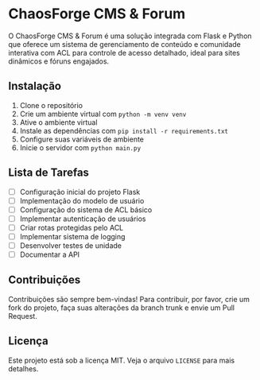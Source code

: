 # ChaosForge CMS & Forum

O ChaosForge CMS & Forum é uma solução integrada com Flask e Python que oferece um sistema de gerenciamento de conteúdo e comunidade interativa com ACL para controle de acesso detalhado, ideal para sites dinâmicos e fóruns engajados.

## Instalação

1. Clone o repositório
2. Crie um ambiente virtual com `python -m venv venv`
3. Ative o ambiente virtual
4. Instale as dependências com `pip install -r requirements.txt`
5. Configure suas variáveis de ambiente
6. Inicie o servidor com `python main.py`

## Lista de Tarefas

- [ ] Configuração inicial do projeto Flask
- [ ] Implementação do modelo de usuário
- [ ] Configuração do sistema de ACL básico
- [ ] Implementar autenticação de usuários
- [ ] Criar rotas protegidas pelo ACL
- [ ] Implementar sistema de logging
- [ ] Desenvolver testes de unidade
- [ ] Documentar a API

## Contribuições

Contribuições são sempre bem-vindas! Para contribuir, por favor, crie um fork do projeto, faça suas alterações da branch trunk e envie um Pull Request.

## Licença

Este projeto está sob a licença MIT. Veja o arquivo `LICENSE` para mais detalhes.

